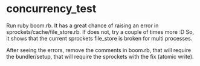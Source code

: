 concurrency_test
================

Run ruby boom.rb. It has a great chance of raising an error in sprockets/cache/file_store.rb. If does not, try a couple of times more :D
So, it shows that the current sprockets file_store is broken for multi processes.

After seeing the errors, remove the comments in boom.rb, that will require the bundler/setup, that will require the sprockets with the fix (atomic write).
